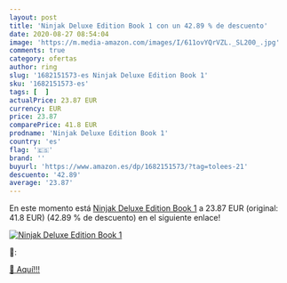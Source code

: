 ```yaml
---
layout: post
title: 'Ninjak Deluxe Edition Book 1 con un 42.89 % de descuento'
date: 2020-08-27 08:54:04
image: 'https://m.media-amazon.com/images/I/611ovYQrVZL._SL200_.jpg'
comments: true
category: ofertas
author: ring
slug: '1682151573-es Ninjak Deluxe Edition Book 1'
sku: '1682151573-es'
tags: [  ]
actualPrice: 23.87 EUR
currency: EUR
price: 23.87
comparePrice: 41.8 EUR
prodname: 'Ninjak Deluxe Edition Book 1'
country: 'es'
flag: '🇪🇸'
brand: ''
buyurl: 'https://www.amazon.es/dp/1682151573/?tag=tolees-21'
descuento: '42.89'
average: '23.87'
---
```


En este momento está [Ninjak Deluxe Edition Book 1](https://www.amazon.es/dp/1682151573/?tag=tolees-21) a 23.87 EUR (original: 41.8 EUR) (42.89 %  de descuento) en el siguiente enlace!

[![Ninjak Deluxe Edition Book 1](https://m.media-amazon.com/images/I/611ovYQrVZL._SL200_.jpg)](https://www.amazon.es/dp/1682151573/?tag=tolees-21)

🔎:


[🛒 Aquí!!!](https://www.amazon.es/dp/1682151573/?tag=tolees-21)
